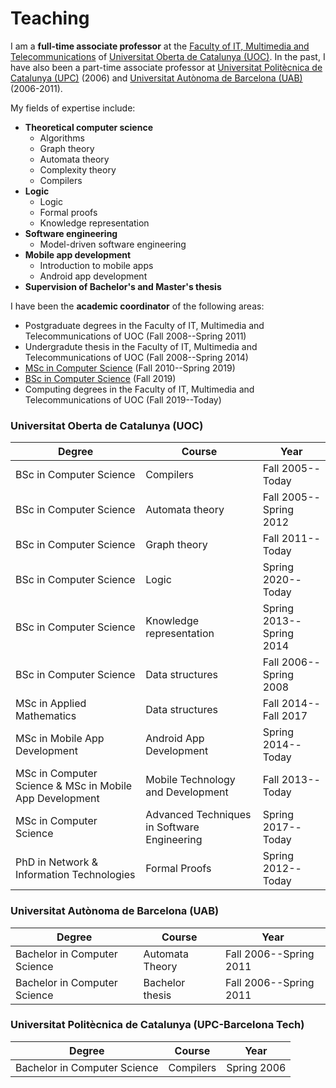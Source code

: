 # Teaching

I am a **full-time associate professor** at the [Faculty of IT, Multimedia and Telecommunications](https://www.uoc.edu/portal/en/estudis_arees/informatica_multimedia_telecomunicacio/index.html) of  [Universitat Oberta de Catalunya (UOC)](https://www.uoc.edu).
In the past, I have also been a part-time associate professor at  [Universitat Politècnica de Catalunya (UPC)](https://www.upc.edu) (2006) and [Universitat Autònoma de Barcelona (UAB)](https://www.uab.es) (2006-2011).

My fields of expertise include:
- **Theoretical computer science** 
  - Algorithms
  - Graph theory
  - Automata theory 
  - Complexity theory
  - Compilers
- **Logic** 
  - Logic
  - Formal proofs
  - Knowledge representation 
- **Software engineering** 
  - Model-driven software engineering 
- **Mobile app development** 
  - Introduction to mobile apps
  - Android app development
- **Supervision of Bachelor's and Master's thesis**

I have been the **academic coordinator** of the following areas:
- Postgraduate degrees in the Faculty of IT, Multimedia and Telecommunications of UOC (Fall 2008--Spring 2011)
- Undergradute thesis in the Faculty of IT, Multimedia and Telecommunications of UOC (Fall 2008--Spring 2014)
- [MSc in Computer Science](https://estudios.uoc.edu/es/masters-universitarios/ingenieria-informatica/presentacion) (Fall 2010--Spring 2019)
- [BSc in Computer Science](https://estudios.uoc.edu/es/grados/ingenieria-informatica/presentacion) (Fall 2019)
- Computing degrees in the Faculty of IT, Multimedia and Telecommunications of UOC (Fall 2019--Today)

### Universitat Oberta de Catalunya (UOC)

| Degree | Course | Year |
| --- | --- | --- |
| BSc in Computer Science   | Compilers           | Fall 2005--Today |
| BSc in Computer Science   | Automata theory     | Fall 2005--Spring 2012 |
| BSc in Computer Science   | Graph theory        | Fall 2011--Today  |
| BSc in Computer Science   | Logic               | Spring 2020--Today |
| BSc in Computer Science   | Knowledge representation | Spring 2013--Spring 2014 |
| BSc in Computer Science   | Data structures     | Fall 2006--Spring 2008 |
| MSc in Applied Mathematics| Data structures     | Fall 2014--Fall 2017 |
| MSc in Mobile App Development| Android App Development | Spring 2014--Today |
| MSc in Computer Science & MSc in Mobile App Development| Mobile Technology and Development | Fall 2013--Today|
| MSc in Computer Science   | Advanced Techniques in Software Engineering | Spring 2017--Today |
| PhD in Network & Information Technologies | Formal Proofs | Spring 2012--Today |

### Universitat Autònoma de Barcelona (UAB)

| Degree | Course | Year |
| --- | --- | --- |
| Bachelor in Computer Science | Automata Theory | Fall 2006--Spring 2011 |
| Bachelor in Computer Science | Bachelor thesis | Fall 2006--Spring 2011 |

### Universitat Politècnica de Catalunya (UPC-Barcelona Tech)

| Degree | Course | Year |
| --- | --- | --- |
| Bachelor in Computer Science | Compilers | Spring 2006 |


